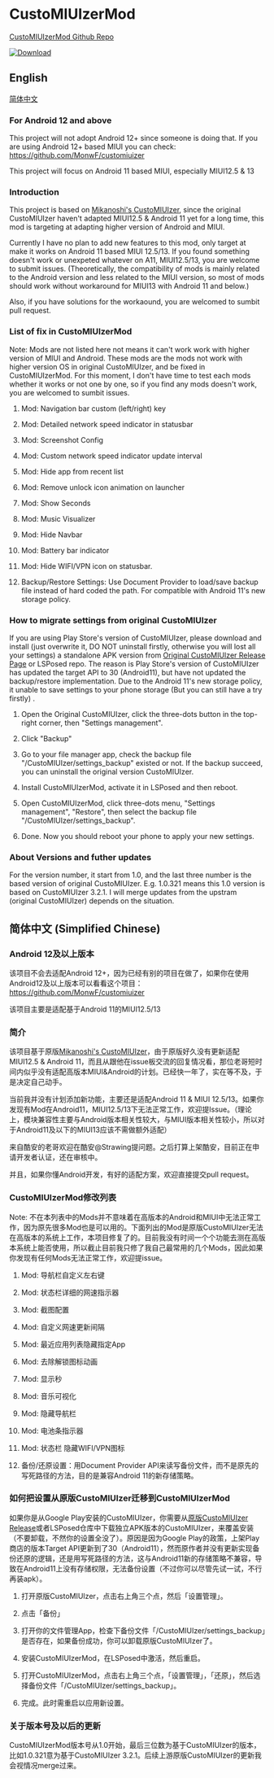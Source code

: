 # CustoMIUIzerMod

[CustoMIUIzerMod Github Repo](https://github.com/liyafe1997/CustoMIUIzerMod/)

[![Download](https://img.shields.io/github/downloads/Xposed-Modules-Repo/org.strawing.customiuizermod/total?label=Release%20Download)](https://github.com/Xposed-Modules-Repo/org.strawing.customiuizermod/releases)
## English 
[简体中文](#%E7%AE%80%E4%BD%93%E4%B8%AD%E6%96%87-simplified-chinese)

### For Android 12 and above

This project will not adopt Android 12+ since someone is doing that. If you are using Android 12+ based MIUI you can check: https://github.com/MonwF/customiuizer

This project will focus on Android 11 based MIUI, especially MIUI12.5 & 13

### Introduction 
This project is based on [Mikanoshi's CustoMIUIzer](https://code.highspec.ru/Mikanoshi/CustoMIUIzer), since the original CustoMIUIzer haven't adapted MIUI12.5 & Android 11 yet for a long time, this mod is targeting at adapting higher version of Android and MIUI. 


Currently I have no plan to add new features to this mod, only target at make it works on Android 11 based MIUI 12.5/13. If you found something doesn't work or unexpeted whatever on A11, MIUI12.5/13, you are welcome to submit issues. (Theoretically, the compatibility of mods is mainly related to the Android version and less related to the MIUI version, so most of mods should work without workaround for MIUI13 with Android 11 and below.)


Also, if you have solutions for the workaound, you are welcomed to sumbit pull request.  

### List of fix in CustoMIUIzerMod
Note: Mods are not listed here not means it can't work work with higher version of MIUI and Android. These mods are the mods not work with higher version OS in original CustoMIUIzer, and be fixed in CustoMIUIzerMod. For this moment, I don't have time to test each mods whether it works or not one by one, so if you find any mods doesn't work, you are welcomed to sumbit issues.

1. Mod: Navigation bar custom (left/right) key

2. Mod: Detailed network speed indicator in statusbar

3. Mod: Screenshot Config

4. Mod: Custom network speed indicator update interval

5. Mod: Hide app from recent list

6. Mod: Remove unlock icon animation on launcher

7. Mod: Show Seconds

8. Mod: Music Visualizer

9. Mod: Hide Navbar

10. Mod: Battery bar indicator

11. Mod: Hide WIFI/VPN icon on statusbar.

12. Backup/Restore Settings: Use Document Provider to load/save backup file instead of hard coded the path. For compatible with Android 11's new storage policy.

### How to migrate settings from original CustoMIUIzer

If you are using Play Store's version of CustoMIUIzer, please download and install (just overwrite it, DO NOT uninstall firstly, otherwise you will lost all your settings) a standalone APK version from [Original CustoMIUIzer Release Page](https://code.highspec.ru/Mikanoshi/CustoMIUIzer/releases) or LSPosed repo. The reason is Play Store's version of CustoMIUIzer has updated the target API to 30 (Android11), but have not updated the backup/restore implementation. Due to the Android 11's new storage policy, it unable to save settings to your phone storage (But you can still have a try firstly) . 

1. Open the Original CustoMIUIzer, click the three-dots button in the top-right corner, then "Settings management".

2. Click "Backup"

3. Go to your file manager app, check the backup file "/CustoMIUIzer/settings_backup" existed or not. If the backup succeed, you can uninstall the original version CustoMIUIzer.

4. Install CustoMIUIzerMod, activate it in LSPosed and then reboot.

5. Open CustoMIUIzerMod, click three-dots menu, "Settings management", "Restore", then select the backup file "/CustoMIUIzer/settings_backup".

6. Done. Now you should reboot your phone to apply your new settings.

### About Versions and futher updates

For the version number, it start from 1.0, and the last three number is the based version of original CustoMIUIzer. E.g. 1.0.321 means this 1.0 version is based on CustoMIUIzer 3.2.1. I will merge updates from the upstram (original CustoMIUIzer) depends on the situation.

## 简体中文 (Simplified Chinese)

### Android 12及以上版本

该项目不会去适配Android 12+，因为已经有别的项目在做了，如果你在使用Android12及以上版本可以看看这个项目：https://github.com/MonwF/customiuizer

该项目主要是适配基于Android 11的MIUI12.5/13

### 简介

该项目基于原版[Mikanoshi's CustoMIUIzer](https://code.highspec.ru/Mikanoshi/CustoMIUIzer)，由于原版好久没有更新适配MIUI12.5 & Android 11，而且从跟他在issue板交流的回复情况看，那位老哥短时间内似乎没有适配高版本MIUI&Android的计划。已经快一年了，实在等不及，于是决定自己动手。

当前我并没有计划添加新功能，主要还是适配Android 11 & MIUI 12.5/13。如果你发现有Mod在Android11，MIUI12.5/13下无法正常工作，欢迎提Issue。（理论上，模块兼容性主要与Android版本相关性较大，与MIUI版本相关性较小，所以对于Android11及以下的MIUI13应该不需做额外适配）

来自酷安的老哥欢迎在酷安@Strawing提问题。之后打算上架酷安，目前正在申请开发者认证，还在审核中。

并且，如果你懂Android开发，有好的适配方案，欢迎直接提交pull request。

### CustoMIUIzerMod修改列表
Note: 不在本列表中的Mods并不意味着在高版本的Android和MIUI中无法正常工作，因为原先很多Mod也是可以用的。下面列出的Mod是原版CustoMIUIzer无法在高版本的系统上工作，本项目修复了的。目前我没有时间一个个功能去测在高版本系统上能否使用，所以截止目前我只修了我自己最常用的几个Mods，因此如果你发现有任何Mods无法正常工作，欢迎提issue。

1. Mod: 导航栏自定义左右键

2. Mod: 状态栏详细的网速指示器

3. Mod: 截图配置

4. Mod: 自定义网速更新间隔

5. Mod: 最近应用列表隐藏指定App

6. Mod: 去除解锁图标动画

7. Mod: 显示秒

8. Mod: 音乐可视化

9. Mod: 隐藏导航栏

10. Mod: 电池条指示器

11. Mod: 状态栏 隐藏WIFI/VPN图标

12. 备份/还原设置：用Document Provider API来读写备份文件，而不是原先的写死路径的方法，目的是兼容Android 11的新存储策略。

### 如何把设置从原版CustoMIUIzer迁移到CustoMIUIzerMod

如果你是从Google Play安装的CustoMIUIzer，你需要从[原版CustoMIUIzer Release](https://code.highspec.ru/Mikanoshi/CustoMIUIzer/releases)或者LSPosed仓库中下载独立APK版本的CustoMIUIzer，来覆盖安装（不要卸载，不然你的设置全没了）。原因是因为Google Play的政策，上架Play商店的版本Target API更新到了30（Android11），然而原作者并没有更新实现备份还原的逻辑，还是用写死路径的方法，这与Android11新的存储策略不兼容，导致在Android11上没有存储权限，无法备份设置（不过你可以尽管先试一试，不行再装apk）。

1. 打开原版CustoMIUIzer，点击右上角三个点，然后「设置管理」。

2. 点击「备份」

3. 打开你的文件管理App，检查下备份文件「/CustoMIUIzer/settings_backup」是否存在，如果备份成功，你可以卸载原版CustoMIUIzer了。

4. 安装CustoMIUIzerMod，在LSPosed中激活，然后重启。

5. 打开CustoMIUIzerMod，点击右上角三个点，「设置管理」，「还原」，然后选择备份文件「/CustoMIUIzer/settings_backup」。

6. 完成。此时需重启以应用新设置。

### 关于版本号及以后的更新

CustoMIUIzerMod版本号从1.0开始，最后三位数为基于CustoMIUIzer的版本，比如1.0.321意为基于CustoMIUIzer 3.2.1。后续上游原版CustoMIUIzer的更新我会视情况merge过来。
